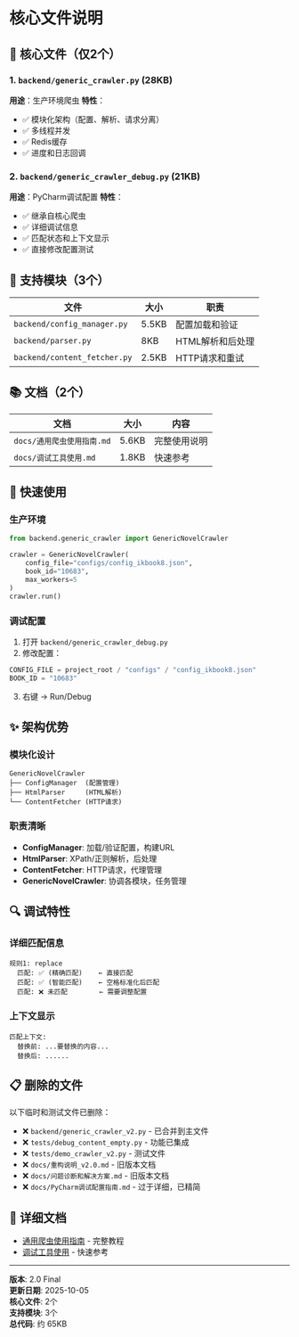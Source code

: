 # 核心文件说明

## 📁 核心文件（仅2个）

### 1. `backend/generic_crawler.py` (28KB)
**用途**：生产环境爬虫
**特性**：
- ✅ 模块化架构（配置、解析、请求分离）
- ✅ 多线程并发
- ✅ Redis缓存
- ✅ 进度和日志回调

### 2. `backend/generic_crawler_debug.py` (21KB)
**用途**：PyCharm调试配置
**特性**：
- ✅ 继承自核心爬虫
- ✅ 详细调试信息
- ✅ 匹配状态和上下文显示
- ✅ 直接修改配置测试

## 🔧 支持模块（3个）

| 文件 | 大小 | 职责 |
|------|------|------|
| `backend/config_manager.py` | 5.5KB | 配置加载和验证 |
| `backend/parser.py` | 8KB | HTML解析和后处理 |
| `backend/content_fetcher.py` | 2.5KB | HTTP请求和重试 |

## 📚 文档（2个）

| 文档 | 大小 | 内容 |
|------|------|------|
| `docs/通用爬虫使用指南.md` | 5.6KB | 完整使用说明 |
| `docs/调试工具使用.md` | 1.8KB | 快速参考 |

## 🚀 快速使用

### 生产环境
```python
from backend.generic_crawler import GenericNovelCrawler

crawler = GenericNovelCrawler(
    config_file="configs/config_ikbook8.json",
    book_id="10683",
    max_workers=5
)
crawler.run()
```

### 调试配置
1. 打开 `backend/generic_crawler_debug.py`
2. 修改配置：
```python
CONFIG_FILE = project_root / "configs" / "config_ikbook8.json"
BOOK_ID = "10683"
```
3. 右键 → Run/Debug

## ✨ 架构优势

### 模块化设计
```
GenericNovelCrawler
├── ConfigManager  (配置管理)
├── HtmlParser     (HTML解析)
└── ContentFetcher (HTTP请求)
```

### 职责清晰
- **ConfigManager**: 加载/验证配置，构建URL
- **HtmlParser**: XPath/正则解析，后处理
- **ContentFetcher**: HTTP请求，代理管理
- **GenericNovelCrawler**: 协调各模块，任务管理

## 🔍 调试特性

### 详细匹配信息
```
规则1: replace
  匹配: ✅ (精确匹配)    ← 直接匹配
  匹配: ✅ (智能匹配)    ← 空格标准化后匹配
  匹配: ❌ 未匹配        ← 需要调整配置
```

### 上下文显示
```
匹配上下文:
  替换前: ...要替换的内容...
  替换后: ......
```

## 📋 删除的文件

以下临时和测试文件已删除：
- ❌ `backend/generic_crawler_v2.py` - 已合并到主文件
- ❌ `tests/debug_content_empty.py` - 功能已集成
- ❌ `tests/demo_crawler_v2.py` - 测试文件
- ❌ `docs/重构说明_v2.0.md` - 旧版本文档
- ❌ `docs/问题诊断和解决方案.md` - 旧版本文档
- ❌ `docs/PyCharm调试配置指南.md` - 过于详细，已精简

## 📖 详细文档

- [通用爬虫使用指南](./通用爬虫使用指南.md) - 完整教程
- [调试工具使用](./调试工具使用.md) - 快速参考

---

**版本**: 2.0 Final  
**更新日期**: 2025-10-05  
**核心文件**: 2个  
**支持模块**: 3个  
**总代码**: 约 65KB

